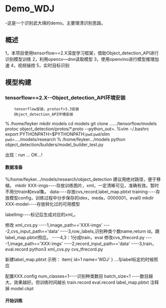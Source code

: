 # Demo_WDJ
-这是一个识别武大靖的demo。主要理清识别思路。
## 概述
1，本项目使用tensorflow==2.X深度学习框架，借助Object_detection_API进行识别模型训练
2，利用opencv—dnn读取模型
3，使用openvino进行模型推理加速
4，视频操控
5，实时目标识别
## 模型构建
### tensorflow==2.X--Object_detection_API环境安装
		tensorflow安装，protocf>3.3安装
		Object_detection_API环境安装
% /home/feyker
mkdir models
cd models
git clone ....../tensorflow/models
protoc object_detection/protos/*.proto --python_out=.
%vim ¬/.bashrc
export PYTHONPATH=$PYTHONPATH:`pwd`:`pwd`/slim
`pwd`=..../models/research
% /home/feyker.../models
python object_detection/builders/model_builder_test.py

出现：run ...  OK...!
#### 数据准备
%/home/feyker.../models/research/object_detection
建议用绝对路径，便于移植。
mkdir   XXX-imgs----存放训练图片，xml，一定清晰可见，准确有效。暂时不用分train和eval集。
            data----存放cvs,record,label_map.pbtxt
        training----存放模型config，训练过程中分步保存的idex，meda，0000001，eval0
mkdir  XXX-model----存放转化过的可用模型

labelImg----标记后生成对应的xml,。

修改     xml_cvs.py ----1,image_path=='XXX-imgs'
                   ----2,cvs_input_path=='data'
                   ----3,row_labels,识别种类个数name,return id。跟label_map.pbtxt照应。
                   ----4,3：1分成train，eval
修改cvs_tfrecord.py ----1,image_path=='XXX-imgs'
                   ----2,record_input_path=='data'
                   ----3,train，eval.record
python3 xml_cvs.py cvs_tfrecord.py

新建label_map.pbtxt
示例：
item{
  id=1
  name='WDJ'
}
...与label标定的时候照应

配置XXX.config
num_classes=1----识别种类数目
batch_size=1 ----数目越大，效果越好。但训练时间越长
train.record
eval.record
label_map.pbtxt
注释掉  model.ckpt

#### 开始训练

